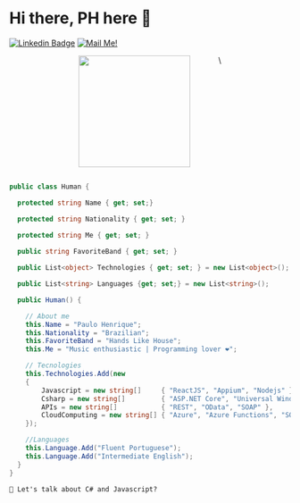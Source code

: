# Hi there, PH here 👋

[![Linkedin Badge](https://img.shields.io/badge/-LinkedIn-blue?style=flat-square&logo=Linkedin&logoColor=white&link=https://www.linkedin.com/in/paulo-henrique-89b148166/)](https://www.linkedin.com/in/paulo-henrique-89b148166/)
[![Mail Me!](https://img.shields.io/badge/-Contact%20Me!-c14438?style=flat-square&logo=Gmail&logoColor=white&link=mailto:arthur.diegoo@hotmail.com)](mailto:phferreirasouza106@gmail.com)

<div style="display: flex; width: 100%; justify-content: center">
  <img style="margin-right:  50px" src="https://media.giphy.com/media/kEoOGc8MBjLwWecvPS/giphy.gif?cid=790b7611c30948569a7d8e880c9f592a657cf249060f56b8&rid=giphy.gif&ct=g" width="200" height="200" />\
</div>

```cs

public class Human {

  protected string Name { get; set;}

  protected string Nationality { get; set; } 

  protected string Me { get; set; }
  
  public string FavoriteBand { get; set; }

  public List<object> Technologies { get; set; } = new List<object>();

  public List<string> Languages {get; set;} = new List<string>();

  public Human() {

    // About me
    this.Name = "Paulo Henrique";
    this.Nationality = "Brazilian";
    this.FavoriteBand = "Hands Like House";
    this.Me = "Music enthusiastic | Programming lover ❤";

    // Tecnologies
    this.Technologies.Add(new 
    {
        Javascript = new string[]     { "ReactJS", "Appium", "Nodejs" },
        Csharp = new string[]         { "ASP.NET Core", "Universal Windows Platform" },
        APIs = new string[]           { "REST", "OData", "SOAP" },
        CloudComputing = new string[] { "Azure", "Azure Functions", "SOAP" }
    });

    //Languages
    this.Language.Add("Fluent Portuguese");
    this.Language.Add("Intermediate English");
  }
}
```

`💬 Let's talk about C# and Javascript?`